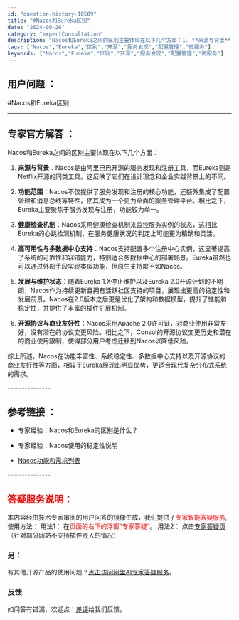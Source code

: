 ```yaml
---
id: "question-history-10509"
title: "#Nacos和Eureka区别"
date: "2024-09-26"
category: "expertConsultation"
description: "Nacos和Eureka之间的区别主要体现在以下几个方面：1. **来源与背景**：Nacos是由阿里巴巴开源的服务发现和注册工具，而Eureka则是Netflix开源的同类工具。这反映了它们在设计理念和企业实践背景上的不同。2. **功能范围**：Nacos不仅提供了服务发现和注册的核心功能，还额"
tags: ["Nacos","Eureka","区别","开源","服务发现","配置管理","微服务"]
keywords: ["Nacos","Eureka","区别","开源","服务发现","配置管理","微服务"]
---
```


## 用户问题 ： 
 #Nacos和Eureka区别  

---------------
## 专家官方解答 ：

Nacos和Eureka之间的区别主要体现在以下几个方面：

1. **来源与背景**：Nacos是由阿里巴巴开源的服务发现和注册工具，而Eureka则是Netflix开源的同类工具。这反映了它们在设计理念和企业实践背景上的不同。

2. **功能范围**：Nacos不仅提供了服务发现和注册的核心功能，还额外集成了配置管理和消息总线等特性，使其成为一个更为全面的服务管理平台。相比之下，Eureka主要聚焦于服务发现与注册，功能较为单一。

3. **健康检查机制**：Nacos采用健康检查机制来监控服务实例的状态，这相比Eureka的心跳检测机制，在服务健康状况的判定上可能更为精确和灵活。

4. **高可用性与多数据中心支持**：Nacos支持配置多个注册中心实例，这显著提高了系统的可靠性和容错能力，特别适合多数据中心的部署场景。Eureka虽然也可以通过外部手段实现类似功能，但原生支持度不如Nacos。

5. **发展与维护状态**：随着Eureka 1.X停止维护以及Eureka 2.0开源计划的不明朗，Nacos作为持续更新且拥有活跃社区支持的项目，展现出更高的稳定性和发展前景。Nacos在2.0版本之后更是优化了架构和数据模型，提升了性能和稳定性，并提供了丰富的插件扩展机制。

6. **开源协议与商业友好性**：Nacos采用Apache 2.0许可证，对商业使用非常友好，没有潜在的协议变更风险。相比之下，Consul的开源协议变更历史和潜在的商业使用限制，使得部分用户考虑迁移到Nacos以降低风险。

综上所述，Nacos在功能丰富性、系统稳定性、多数据中心支持以及开源协议的商业友好性等方面，相较于Eureka展现出明显优势，更适合现代复杂分布式系统的需求。


<font color="#949494">---------------</font> 


## 参考链接 ：

* 专家经验：Nacos和Eureka的区别是什么？ 
 
 * 专家经验：Nacos使用的稳定性说明 
 
 * [Nacos功能和需求列表](https://nacos.io/docs/latest/archive/feature-list)


 <font color="#949494">---------------</font> 
 


## <font color="#FF0000">答疑服务说明：</font> 

本内容经由技术专家审阅的用户问答的镜像生成，我们提供了<font color="#FF0000">专家智能答疑服务</font>,使用方法：
用法1： 在<font color="#FF0000">页面的右下的浮窗”专家答疑“</font>。
用法2： 点击[专家答疑页](https://answer.opensource.alibaba.com/docs/intro)（针对部分网站不支持插件嵌入的情况）
### 另：


有其他开源产品的使用问题？[点击访问阿里AI专家答疑服务](https://answer.opensource.alibaba.com/docs/intro)。
### 反馈
如问答有错漏，欢迎点：[差评](https://ai.nacos.io/user/feedbackByEnhancerGradePOJOID?enhancerGradePOJOId=13706)给我们反馈。
